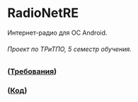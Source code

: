 # RadioNetRE
Интернет-радио для ОС Android.  
###### Проект по ТРиТПО, 5 семестр обучения.  
### ([Требования](/Documents/SRS.md))  
### ([Код](/Code/app/src/main/java/com/spo/radionetre))
